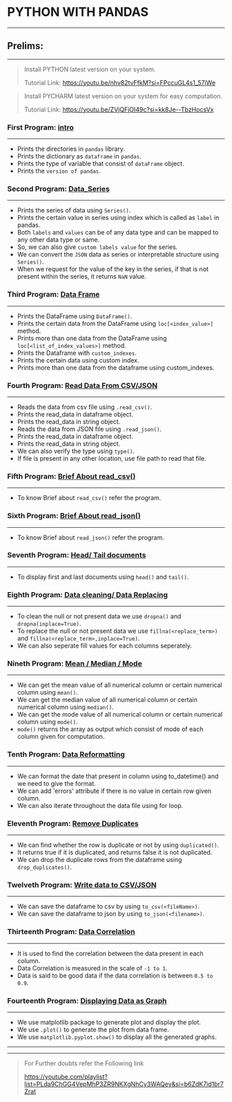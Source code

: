 # PYTHON WITH PANDAS

***

## Prelims:

***
> Install PYTHON latest version on your system.
>
> Tutorial Link: https://youtu.be/nhv82tvFfkM?si=FPccuGL4s1_57iWe

> Install PYCHARM latest version on your system for easy computation.
>
> Tutorial Link: https://youtu.be/ZVjQFjOI49c?si=kk8Je--TbzHocsVx

### First Program: [intro](intro.py)

***

* Prints the directories in `pandas` library.
* Prints the dictionary as `dataframe` in `pandas`.
* Prints the type of variable that consist of `dataFrame` object.
* Prints the `version of pandas`.

### Second Program: [Data_Series](data_series.py)

***

* Prints the series of data using `Series()`.
* Prints the certain value in series using index which is called as `label` in pandas.
* Both `labels` and `values` can be of any data type and can be mapped to any other data type or same.
* So, we can also give `custom labels value` for the series.
* We can convert the `JSON` data as series or interpretable structure using `Series()`.
* When we request for the value of the key in the series, if that is not present within the series, it returns `NaN`
  value.

### Third Program: [Data Frame](data_frame.py)

***

* Prints the DataFrame using `DataFrame()`.
* Prints the certain data from the DataFrame using `loc[<index_value>]` method.
* Prints more than one data from the DataFrame using `loc[<list_of_index_values>]` method.
* Prints the Dataframe with `custom_indexes`.
* Prints the certain data using custom index.
* Prints more than one data from the dataframe using custom_indexes.

### Fourth Program: [Read Data From CSV/JSON](reading_data_from_csv_json.py)

***

* Reads the data from csv file using `.read_csv()`.
* Prints the read_data in dataframe object.
* Prints the read_data in string object.
* Reads the data from JSON file using `.read_json()`.
* Prints the read_data in dataframe object.
* Prints the read_data in string object.
* We can also verify the type using `type()`.
* If file is present in any other location, use file path to read that file.

### Fifth Program: [Brief About read_csv()](breif_read_csv.py)

***

* To know Brief about `read_csv()` refer the program.

### Sixth Program: [Brief About read_json()](breif_read_json.py)

***

* To know Brief about `read_json()` refer the program.

### Seventh Program: [Head/ Tail documents](data_analysis.py)

***

* To display first and last documents using `head()` and `tail()`.

### Eighth Program: [Data cleaning/ Data Replacing](data_cleaning.py)

***

* To clean the null or not present data we use `dropna()` and `dropna(inplace=True)`.
* To replace the null or not present data we use `fillna(<replace_term>)` and `fillna(<replace_term>,inplace=True)`.
* We can also seperate fill values for each columns seperately.

### Nineth Program: [Mean / Median / Mode](mean_median_mode.py)

***

* We can get the mean value of all numerical column or certain numerical column using `mean()`.
* We can get the median value of all numerical column or certain numerical column using `median()`.
* We can get the mode value of all numerical column or certain numerical column using `mode()`.
* `mode()` returns the array as output which consist of mode of each column given for computation.

### Tenth Program: [Data Reformatting](data_reformatting.py)

***

* We can format the date that present in column using to_datetime() and we need to give the format.
* We can add 'errors' attribute if there is no value in certain row given column.
* We can also iterate throughout the data file using for loop.

### Eleventh Program: [Remove Duplicates](remove_duplicate_data.py)

***

* We can find whether the row is duplicate or not by using `duplicated()`.
* It returns true if it is duplicated, and returns false it is not duplicated.
* We can drop the duplicate rows from the dataframe using `drop_duplicates()`.

### Twelveth Program: [Write data to CSV/JSON](save_cleaned_files.py)

***

* We can save the dataframe to csv by using `to_csv(<fileName>)`.
* We can save the dataframe to json by using `to_json(<filename>)`.

### Thirteenth Program: [Data Correlation](data_correlation.py)

***

* It is used to find the correlation between the data present in each column.
* Data Correlation is measured in the scale of `-1 to 1`.
* Data is said to be good data if the data correlation is between `0.5 to 0.9`.

### Fourteenth Program: [Displaying Data as Graph](view_cleaned_data_in_graph.py)
***
* We use matplotlib package to generate plot and display the plot.
* We use `.plot()` to generate the plot from data frame.
* We use `matplotlib.pyplot.show()` to display all the generated graphs.


***
***
> For Further doubts refer the Following link
> 
> https://youtube.com/playlist?list=PLda9ChGG4VepMhP3ZR9NKXgNhCy3WAQey&si=b6ZdK7id1br7Zrat